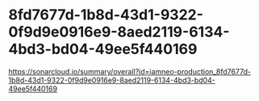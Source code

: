 # 8fd7677d-1b8d-43d1-9322-0f9d9e0916e9-8aed2119-6134-4bd3-bd04-49ee5f440169
https://sonarcloud.io/summary/overall?id=iamneo-production_8fd7677d-1b8d-43d1-9322-0f9d9e0916e9-8aed2119-6134-4bd3-bd04-49ee5f440169
